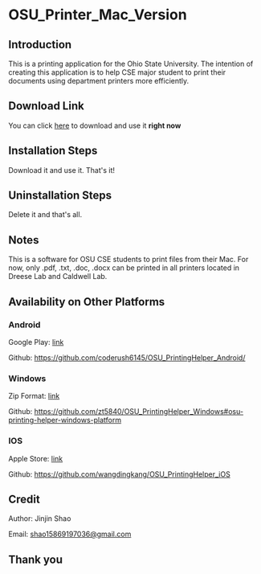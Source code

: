 # OSU_Printer_Mac_Version

## Introduction

This is a printing application for the Ohio State University. The intention of creating this application is to help CSE major student to print their documents using department printers more efficiently.

## Download Link

You can click [here](http://web.cse.ohio-state.edu/~zhante/OSU-PrintingHelper-Mac.zip) to download and use it __right now__

## Installation Steps

Download it and use it. That's it! 

## Uninstallation Steps

Delete it and that's all. 

## Notes

This is a software for OSU CSE students to print files from their Mac. 
For now, only .pdf, .txt, .doc, .docx can be printed in all printers located in Dreese Lab and Caldwell Lab. 

## Availability on Other Platforms

### Android 
  Google Play: [link](https://play.google.com/store/apps/details?id=com.chen.OSU_Printing_Helper)
  
  Github: https://github.com/coderush6145/OSU_PrintingHelper_Android/
  
### Windows
  Zip Format: [link](http://web.cse.ohio-state.edu/%7Ezhante/OSU-PrintingHelper-Windows.zip)
  
  Github: https://github.com/zt5840/OSU_PrintingHelper_Windows#osu-printing-helper-windows-platform
  
### IOS
  Apple Store: [link](https://itunes.apple.com/us/app/osu-printer/id1023139039?ls=1&mt=8)
  
  Github: https://github.com/wangdingkang/OSU_PrintingHelper_iOS
  
## Credit

Author: Jinjin Shao

Email: shao15869197036@gmail.com 

## Thank you
